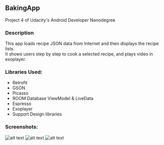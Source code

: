 ## BakingApp
Project 4 of Udacity's Android Developer Nanodegree

### Description
This app loads recipe JSON data from Internet and then displays the recipe lists.  
It shows users step by step to cook a selected recipe, and plays video in exoplayer.

### Libraries Used:
* Retrofit
* GSON
* Picasso
* ROOM Database ViewModel & LiveData
* Espresso
* Exoplayer
* Support Design libraries

### Screenshots:
![alt text](https://github.com/go8minMile/BakingApp/blob/master/BakingAppList.png)
![alt text](https://github.com/go8minMile/BakingApp/blob/master/BakingAppWidget.png)
![alt text](https://github.com/go8minMile/BakingApp/blob/master/BakingAppVideo.png)



